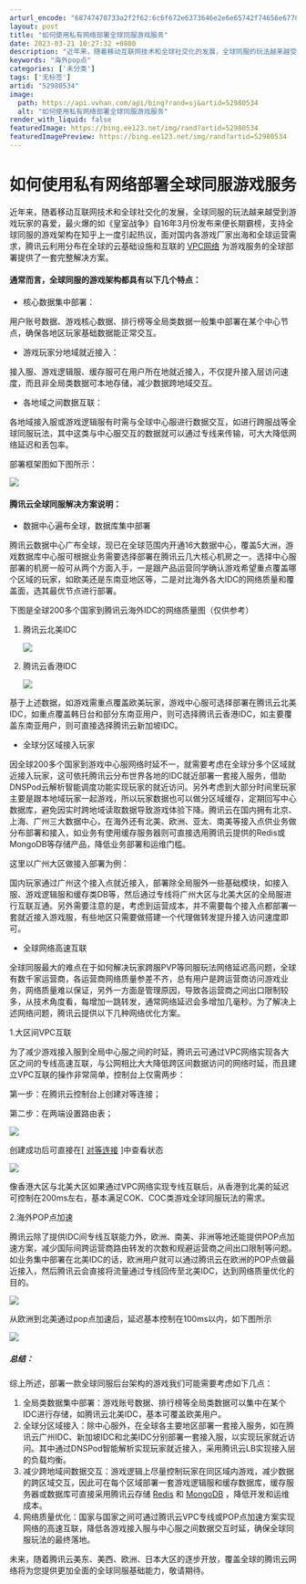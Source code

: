 ```yaml
---
arturl_encode: "68747470733a2f2f62:6c6f672e6373646e2e6e65742f74656e6778795f636c6f7564:2f61727469636c652f64657461696c732f3532393830353334"
layout: post
title: "如何使用私有网络部署全球同服游戏服务"
date: 2023-03-21 10:27:32 +0800
description: "近年来，随着移动互联网技术和全球社交化的发展，全球同服的玩法越来越受到游戏玩家的喜爱，最火爆的如《皇"
keywords: "海外pop点"
categories: ['未分类']
tags: ['无标签']
artid: "52980534"
image:
  path: https://api.vvhan.com/api/bing?rand=sj&artid=52980534
  alt: "如何使用私有网络部署全球同服游戏服务"
render_with_liquid: false
featuredImage: https://bing.ee123.net/img/rand?artid=52980534
featuredImagePreview: https://bing.ee123.net/img/rand?artid=52980534
---
```


# 如何使用私有网络部署全球同服游戏服务

近年来，随着移动互联网技术和全球社交化的发展，全球同服的玩法越来越受到游戏玩家的喜爱，最火爆的如《皇室战争》自16年3月份发布来便长期霸榜，支持全球同服的游戏架构在知乎上一度引起热议，面对国内各游戏厂家出海和全球运营需求，腾讯云利用分布在全球的云基础设施和互联的
[VPC网络](https://www.qcloud.com/doc/product/215/5000?utm_source=Community&utm_medium=Community&utm_campaign=Community)
为游戏服务的全球部署提供了一套完整解决方案。

#### 通常而言，全球同服的游戏架构都具有以下几个特点：

* 核心数据集中部署：

用户账号数据、游戏核心数据、排行榜等全局类数据一般集中部署在某个中心节点，确保各地区玩家基础数据能正常交互。

* 游戏玩家分地域就近接入：

接入服、游戏逻辑服、缓存服可在用户所在地就近接入，不仅提升接入层访问速度，而且非全局类数据可本地存储，减少数据跨地域交互。

* 各地域之间数据互联：

各地域接入服或游戏逻辑服有时需与全球中心服进行数据交互，如进行跨服战等全球同服玩法，其中这类与中心服交互的数据就可以通过专线来传输，可大大降低网络延迟和丢包率。

部署框架图如下图所示：
  
![](https://i-blog.csdnimg.cn/blog_migrate/c3b3591009a500773a443262ca12faba.png)

#### 腾讯云全球同服解决方案说明：

* 数据中心遍布全球，数据库集中部署

腾讯云数据中心广布全球，现已在全球范围内开通16大数据中心，覆盖5大洲，游戏数据库中心服可根据业务需要选择部署在腾讯云几大核心机房之一。选择中心服部署的机房一般可从两个方面入手，一是跟产品运营同学确认游戏希望重点覆盖哪个区域的玩家，如欧美还是东南亚地区等，二是对比海外各大IDC的网络质量和覆盖面，选其最优节点进行部署。

下图是全球200多个国家到腾讯云海外IDC的网络质量图（仅供参考）

1. 腾讯云北美IDC
     
   ![](https://i-blog.csdnimg.cn/blog_migrate/1775435647018a83284443ca76496704.png)
2. 腾讯云香港IDC
     
   ![](https://i-blog.csdnimg.cn/blog_migrate/13dd4cc031997f911119c63003e506f0.png)

基于上述数据，如游戏需重点覆盖欧美玩家，游戏中心服可选择部署在腾讯云北美IDC，如重点覆盖韩日台和部分东南亚用户，则可选择腾讯云香港IDC，如主要覆盖东南亚用户，则可直接选择腾讯云新加坡IDC。

* 全球分区域接入玩家

因全球200多个国家到游戏中心服网络时延不一，就需要考虑在全球分多个区域就近接入玩家，这可依托腾讯云分布世界各地的IDC就近部署一套接入服务，借助DNSPod云解析智能调度功能实现玩家的就近访问。另外考虑到大部分时间里玩家主要是跟本地域玩家一起游戏，所以玩家数据也可以做分区域缓存，定期回写中心数据库，避免因实时跨地域读取数据导致游戏体验下降。腾讯云在国内拥有北京、上海、广州三大数据中心，在海外还有北美、欧洲、亚太、南美等接入点供业务做分布部署和接入，如业务有使用缓存服务器则可直接选用腾讯云提供的Redis或MongoDB等存储产品，降低业务部署和运维门槛。

这里以广州大区做接入部署为例：

国内玩家通过广州这个接入点就近接入，部署除全局服外一些基础模块，如接入服、游戏逻辑服和缓存类DB等，然后通过专线将广州大区与北美大区的全局服进行互联互通。另外需要注意的是，考虑到运营成本，并不需要每个接入点都部署一套就近接入游戏服，有些地区只需要做搭建一个代理做转发提升接入访问速度即可。

* 全球网络高速互联

全球同服最大的难点在于如何解决玩家跨服PVP等同服玩法网络延迟高问题，全球有数千家运营商，各运营商网络质量参差不齐，总有用户是跨运营商访问游戏业务，网络质量难以保证，另外一方面是管理原因，导致各运营商之间出口限制较多，从技术角度看，每增加一跳转发，通常网络延迟会多增加几毫秒。为了解决上述网络问题，腾讯云提供以下几种网络优化方案。

1.大区间VPC互联

为了减少游戏接入服到全局中心服之间的时延，腾讯云可通过VPC网络实现各大区之间的专线高速互联，与公网相比大大降低跨区间数据访问的网络时延，而且建立VPC互联的操作非常简单，控制台上仅需两步：

第一步：在腾讯云控制台上创建对等连接；

第二步：在两端设置路由表；
  
![](https://i-blog.csdnimg.cn/blog_migrate/ff970d89c3c3d03a44fad3641cda7156.png)
  
创建成功后可直接在[
[对等连接](https://www.qcloud.com/doc/product/215/5000?utm_source=Community&utm_medium=Community&utm_campaign=Community)
]中查看状态
  
![](https://i-blog.csdnimg.cn/blog_migrate/01e83034f96a91d0c810c9cff044e791.png)
  
像香港大区与北美大区如果通过VPC网络实现专线互联后，从香港到北美的延迟可控制在200ms左右，基本满足COK、COC类游戏全球同服玩法的需求。

2.海外POP点加速

腾讯云除了提供IDC间专线互联能力外，欧洲、南美、非洲等地还能提供POP点加速方案，减少国际间跨运营商路由转发的次数和规避运营商之间出口限制等问题。如业务集中部署在北美IDC的话，欧洲用户就可以通过腾讯云在欧洲的POP点做最近接入，然后腾讯云会直接将流量通过专线回传至北美IDC，达到网络质量优化的目的。
  
![](https://i-blog.csdnimg.cn/blog_migrate/11801b2002b1655438eb7003b2baa412.png)
  
从欧洲到北美通过pop点加速后，延迟基本控制在100ms以内，如下图所示
  
![](https://i-blog.csdnimg.cn/blog_migrate/77958f293e3cc871566f7138760d54cd.png)

##### 总结：

综上所述，部署一款全球同服后台架构的游戏我们可能需要考虑如下几点：

1. 全局类数据集中部署：游戏账号数据、排行榜等全局类数据可以集中在某个IDC进行存储，如腾讯云北美IDC，基本可覆盖欧美用户。
2. 全球分区域接入：除中心服外，在全球各主要地区部署一套接入服务，如在腾讯云广州IDC、新加坡IDC和北美IDC分别部署一套接入服，以实现玩家就近访问。其中通过DNSPod智能解析实现玩家就近接入，采用腾讯云LB实现接入层的负载均衡。
3. 减少跨地域间数据交互：游戏逻辑上尽量控制玩家在同区域内游戏，减少数据的跨区域交互，因此可在每个区域部署一套游戏逻辑服和缓存数据库，缓存服务器或数据库可直接采用腾讯云存储
   [Redis](https://www.qcloud.com/doc/product/239?utm_source=Community&utm_medium=Community&utm_campaign=Community)
   和
   [MongoDB](https://www.qcloud.com/doc/product/240?utm_source=Community&utm_medium=Community&utm_campaign=Community)
   ，降低开发和运维成本。
4. 网络质量优化：国家与国家之间可通过腾讯云VPC专线或POP点加速方案实现网络的高速互联，降低各游戏接入服与中心服之间数据交互时延，确保全球同服玩法的最终落地。

未来，随着腾讯云美东、美西、欧洲、日本大区的逐步开放，覆盖全球的腾讯云网络将为您提供更加全面的全球同服基础能力，敬请期待。